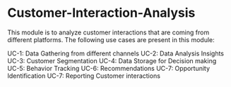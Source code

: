 # Customer-Interaction-Analysis
This module is to analyze customer interactions that are coming from different platforms. The following use cases are present in this module:
	
UC-1: Data Gathering from different channels
UC-2: Data Analysis Insights
UC-3: Customer Segmentation
UC-4: Data Storage for Decision making
UC-5: Behavior Tracking
UC-6: Recommendations
UC-7: Opportunity Identification
UC-7: Reporting Customer interactions
